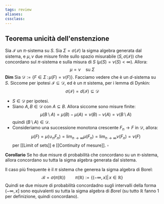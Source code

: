 ```yaml
---
tags: review
aliases:
cssclass:
---
```

 
## Teorema unicità dell'enstenzione
Sia $\mathcal{I}$ un $\pi$-sistema su $S$. Sia $\Sigma = \sigma(\mathcal{I})$ la sigma algebra generata dal sistema, e $\mu,\nu$ due misure finite sullo spazio misurabile $(S,\sigma(\mathcal{I}))$ che concordano sul $\pi$-sistema e sulla misura di $S$             ($\mu(S) = \nu(S) < \infty$).  Allora:
$$
\mu = \nu \quad \text{su } \Sigma 
$$
**Dim** 
Sia $\mathcal{D} := \{ F \in \Sigma \,:\, \mu(F) = \nu(F)\}$. Facciamo vedere che è un $d$-sistema su $S$. 
Siccome per ipotesi $\mathcal{I} \subseteq \mathcal{D}$, ed è un $\pi$ sistema, per i lemma di Dynkin:
$$
\sigma(\mathcal{I}) = d(\mathcal{I}) \subseteq \mathcal{D}
$$
- $S \in \mathcal{D}$ per ipotesi. 
- Siano $A,B \in \mathcal{D}$ con $A \subseteq B$. Allora siccome sono misure finite:
$$
\mu(B\setminus A)  =  \mu(B) - \mu(A) = \nu(B)-\nu(A) = \nu(B\setminus A)
$$
quindi $(B\setminus A) \in \mathcal{D}$.
- Consideriamo una successione monotona crescente $F_n \to F$ in $\mathcal{D}$, allora:
$$
\mu(F) = \mu(\cup_n F_n)= \lim_{n\to\infty}\mu(F_n) = \lim_{n\to\infty} \nu(F_n) = \nu(F)
$$
per  [[Limit of sets]] e [[Continuity of mesure]]. $\square$


**Corollario**
Se ho due misure di probabilità che concordano su un $\pi$-sistema, allora concordano su tutta la sigma algebra generata dal sistema.

Il caso più frequente è il $\pi$ sistema che generea la sigma algebra di Borel:
$$
\mathcal{B} = \sigma(\pi(\mathbb{R})) \qquad\pi(\mathbb{R}) := \{(-\infty, x] \vert\, x \in \mathbb{R}\}
$$
Quindi se due misure di probabilità concordadno sugli intervalli della forma $(-\infty, x]$ sono equivalenti su tutta la sigma algebra di $Borel$ (su tutto $\mathbb{R}$ fanno $1$ per definizione, quindi concordano).
